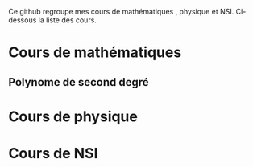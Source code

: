 Ce github regroupe mes cours de mathématiques , physique et NSI.
Ci-dessous la liste des cours.

# Cours de mathématiques

## Polynome de second degré

# Cours de physique

# Cours de NSI